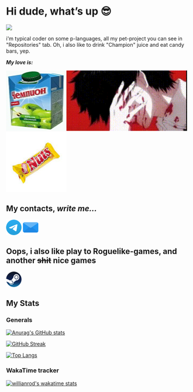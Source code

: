 # Hi dude, what’s up 😎

<a href="https://i.ibb.co/RhMsjrn/2-hinh-gif-anime-chill-gif-chill-dep-nhat.gif" target="blank"><img align="center" src="https://i.ibb.co/RhMsjrn/2-hinh-gif-anime-chill-gif-chill-dep-nhat.gif" style="max-inline-size: 100%; display: block;" /></a>

i'm typical coder on some p-languages, all my pet-project you can see in "Repositories" tab. Oh, i also like to drink "Сhampion" juice and eat candy bars, yep.

***My love is:*** 

<img src="https://github.com/steelWinds/steelWinds/blob/main/icons/assets/champion.jpg" width="165" height="165" /><img src="https://github.com/steelWinds/steelWinds/blob/main/icons/assets/ghul.gif" width="330" height="165" /><img src="https://github.com/steelWinds/steelWinds/blob/main/icons/assets/nats.jpg" height="165px" />

## My contacts, _write me..._

<a href="https://t.me/steelWinds"><img width="42px" src="https://github.com/steelWinds/steelWinds/blob/main/icons/assets/telegram.png" /></a>
<a href="mailto:kirillsurov0@gmail.com"><img width="42px" src="https://github.com/steelWinds/steelWinds/blob/main/icons/assets/email.png" /></a>

## Oops, i also like play to Roguelike-games, and another ~~shit~~ nice games

<a href="https://steamcommunity.com/id/steelWinds666"><img width="42px" src="https://github.com/steelWinds/steelWinds/blob/main/icons/assets/steam.png" /></a>

## My Stats

### Generals
[![Anurag's GitHub stats](https://github-readme-stats.vercel.app/api?username=steelWinds&theme=gruvbox)](https://github.com/anuraghazra/github-readme-stats)

[![GitHub Streak](https://github-readme-streak-stats.herokuapp.com?user=steelWinds&theme=gruvbox&date_format=j%2Fn%5B%2FY%5D)](https://git.io/streak-stats)

[![Top Langs](https://github-readme-stats.vercel.app/api/top-langs/?username=steelWinds&theme=gruvbox)](https://github.com/anuraghazra/github-readme-stats)

### WakaTime tracker
[![willianrod's wakatime stats](https://github-readme-stats.vercel.app/api/wakatime?username=steelWinds)](https://github.com/anuraghazra/github-readme-stats)
